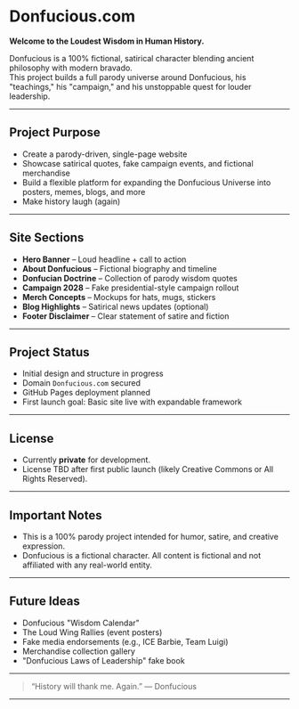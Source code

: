# Donfucious.com

**Welcome to the Loudest Wisdom in Human History.**

Donfucious is a 100% fictional, satirical character blending ancient philosophy with modern bravado.  
This project builds a full parody universe around Donfucious, his "teachings," his "campaign," and his unstoppable quest for louder leadership.

---

## Project Purpose
- Create a parody-driven, single-page website
- Showcase satirical quotes, fake campaign events, and fictional merchandise
- Build a flexible platform for expanding the Donfucious Universe into posters, memes, blogs, and more
- Make history laugh (again)

---

## Site Sections
- **Hero Banner** – Loud headline + call to action
- **About Donfucious** – Fictional biography and timeline
- **Donfucian Doctrine** – Collection of parody wisdom quotes
- **Campaign 2028** – Fake presidential-style campaign rollout
- **Merch Concepts** – Mockups for hats, mugs, stickers
- **Blog Highlights** – Satirical news updates (optional)
- **Footer Disclaimer** – Clear statement of satire and fiction

---

## Project Status
- Initial design and structure in progress
- Domain `Donfucious.com` secured
- GitHub Pages deployment planned
- First launch goal: Basic site live with expandable framework

---

## License
- Currently **private** for development.
- License TBD after first public launch (likely Creative Commons or All Rights Reserved).

---

## Important Notes
- This is a 100% parody project intended for humor, satire, and creative expression.
- Donfucious is a fictional character. All content is fictional and not affiliated with any real-world entity.

---

## Future Ideas
- Donfucious "Wisdom Calendar"
- The Loud Wing Rallies (event posters)
- Fake media endorsements (e.g., ICE Barbie, Team Luigi)
- Merchandise collection gallery
- "Donfucious Laws of Leadership" fake book

---

> “History will thank me. Again.” — Donfucious

---